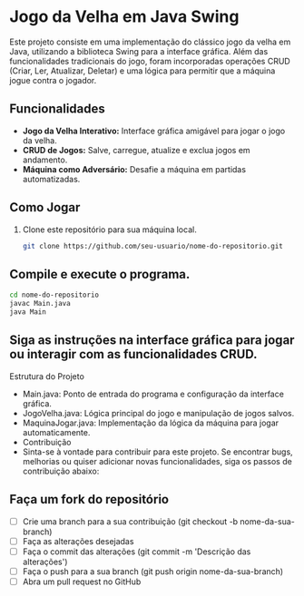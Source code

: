 # Jogo da Velha em Java Swing

Este projeto consiste em uma implementação do clássico jogo da velha em Java, utilizando a biblioteca Swing para a interface gráfica. Além das funcionalidades tradicionais do jogo, foram incorporadas operações CRUD (Criar, Ler, Atualizar, Deletar) e uma lógica para permitir que a máquina jogue contra o jogador.

## Funcionalidades

- **Jogo da Velha Interativo:** Interface gráfica amigável para jogar o jogo da velha.
- **CRUD de Jogos:** Salve, carregue, atualize e exclua jogos em andamento.
- **Máquina como Adversário:** Desafie a máquina em partidas automatizadas.

## Como Jogar

1. Clone este repositório para sua máquina local.
   ```bash
   git clone https://github.com/seu-usuario/nome-do-repositorio.git
   ```
## Compile e execute o programa.

```bash
cd nome-do-repositorio
javac Main.java
java Main
```
## Siga as instruções na interface gráfica para jogar ou interagir com as funcionalidades CRUD.

Estrutura do Projeto
- Main.java: Ponto de entrada do programa e configuração da interface gráfica.
- JogoVelha.java: Lógica principal do jogo e manipulação de jogos salvos.
- MaquinaJogar.java: Implementação da lógica da máquina para jogar automaticamente.
- Contribuição
- Sinta-se à vontade para contribuir para este projeto. Se encontrar bugs, melhorias ou quiser adicionar novas funcionalidades, siga os passos de contribuição abaixo:

## Faça um fork do repositório
- [ ] Crie uma branch para a sua contribuição (git checkout -b nome-da-sua-branch)
- [ ] Faça as alterações desejadas
- [ ] Faça o commit das alterações (git commit -m 'Descrição das alterações')
- [ ] Faça o push para a sua branch (git push origin nome-da-sua-branch)
- [ ] Abra um pull request no GitHub
